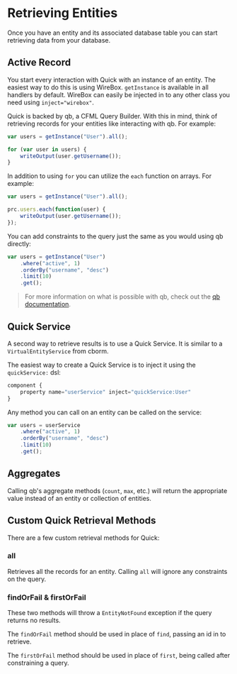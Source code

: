 # Retrieving Entities

Once you have an entity and its associated database table you can start
retrieving data from your database.

## Active Record

You start every interaction with Quick with an instance of an entity. The
easiest way to do this is using WireBox. `getInstance` is available in all
handlers by default. WireBox can easily be injected in to any other class you
need using `inject="wirebox"`.

Quick is backed by qb, a CFML Query Builder. With this in mind, think of
retrieving records for your entities like interacting with qb. For example:

```javascript
var users = getInstance("User").all();

for (var user in users) {
    writeOutput(user.getUsername());
}
```

In addition to using `for` you can utilize the `each` function on
arrays. For example:

```javascript
var users = getInstance("User").all();

prc.users.each(function(user) {
    writeOutput(user.getUsername());
});
```

You can add constraints to the query just the same as you would using qb directly:

```javascript
var users = getInstance("User")
    .where("active", 1)
    .orderBy("username", "desc")
    .limit(10)
    .get();
```

> For more information on what is possible with qb, check out the
> [qb documentation](https://qb.ortusbooks.com).

## Quick Service

A second way to retrieve results is to use a Quick Service.  It is similar
to a `VirtualEntityService` from cborm.

The easiest way to create a Quick Service is to inject it using the `quickService:` dsl:

```javascript
component {
    property name="userService" inject="quickService:User"
}
```

Any method you can call on an entity can be called on the service:

```javascript
var users = userService
    .where("active", 1)
    .orderBy("username", "desc")
    .limit(10)
    .get();
```

## Aggregates

Calling qb's aggregate methods \(`count`, `max`, etc.\) will return the
appropriate value instead of an entity or collection of entities.

## Custom Quick Retrieval Methods

There are a few custom retrieval methods for Quick:

### all

Retrieves all the records for an entity. Calling `all` will ignore any
constraints on the query.

### findOrFail & firstOrFail

These two methods will throw a `EntityNotFound` exception if the query returns
no results.

The `findOrFail` method should be used in place of `find`, passing an id in to
retrieve.

The `firstOrFail` method should be used in place of `first`, being called after
constraining a query.
